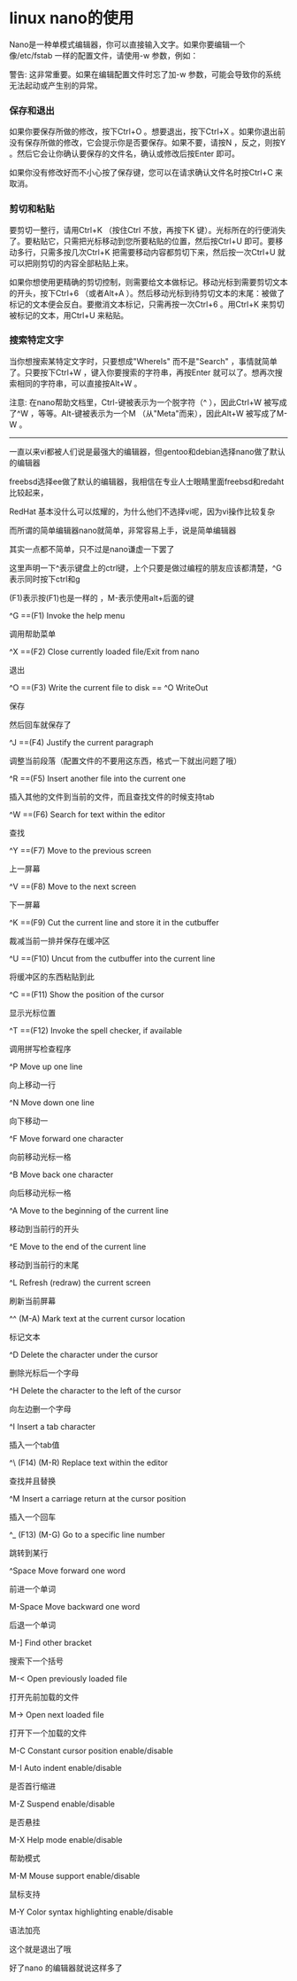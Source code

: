 linux nano的使用
===============

Nano是一种单模式编辑器，你可以直接输入文字。如果你要编辑一个像/etc/fstab 一样的配置文件，请使用-w 参数，例如：

警告: 这非常重要。如果在编辑配置文件时忘了加-w 参数，可能会导致你的系统无法起动或产生别的异常。

### 保存和退出

如果你要保存所做的修改，按下Ctrl+O 。想要退出，按下Ctrl+X 。如果你退出前没有保存所做的修改，它会提示你是否要保存。如果不要，请按N ，反之，则按Y 。然后它会让你确认要保存的文件名，确认或修改后按Enter 即可。

如果你没有修改好而不小心按了保存键，您可以在请求确认文件名时按Ctrl+C 来取消。

### 剪切和粘贴

要剪切一整行，请用Ctrl+K （按住Ctrl 不放，再按下K 键）。光标所在的行便消失了。要粘贴它，只需把光标移动到您所要粘贴的位置，然后按Ctrl+U 即可。要移动多行，只需多按几次Ctrl+K 把需要移动内容都剪切下来，然后按一次Ctrl+U 就可以把刚剪切的内容全部粘贴上来。

如果你想使用更精确的剪切控制，则需要给文本做标记。移动光标到需要剪切文本的开头，按下Ctrl+6 （或者Alt+A ）。然后移动光标到待剪切文本的末尾：被做了标记的文本便会反白。要撤消文本标记，只需再按一次Ctrl+6 。用Ctrl+K 来剪切被标记的文本，用Ctrl+U 来粘贴。

### 搜索特定文字

当你想搜索某特定文字时，只要想成"WhereIs" 而不是"Search" ，事情就简单了。只要按下Ctrl+W ，键入你要搜索的字符串，再按Enter 就可以了。想再次搜索相同的字符串，可以直接按Alt+W 。

注意: 在nano帮助文档里，Ctrl-键被表示为一个脱字符（^ ），因此Ctrl+W 被写成了^W ，等等。Alt-键被表示为一个M （从"Meta"而来），因此Alt+W 被写成了M-W 。

---

一直以来vi都被人们说是最强大的编辑器，但gentoo和debian选择nano做了默认的编辑器

freebsd选择ee做了默认的编辑器，我相信在专业人士眼睛里面freebsd和redaht比较起来，

RedHat 基本没什么可以炫耀的，为什么他们不选择vi呢，因为vi操作比较复杂

而所谓的简单编辑器nano就简单，非常容易上手，说是简单编辑器

其实一点都不简单，只不过是nano谦虚一下罢了

这里声明一下^表示键盘上的ctrl键，上个只要是做过编程的朋友应该都清楚，^G表示同时按下ctrl和g

(F1)表示按(F1)也是一样的 ，M-表示使用alt+后面的键

^G ==(F1) Invoke the help menu

调用帮助菜单

^X ==(F2) Close currently loaded file/Exit from nano

退出

^O ==(F3) Write the current file to disk == ^O WriteOut

保存

然后回车就保存了

^J ==(F4) Justify the current paragraph

调整当前段落（配置文件的不要用这东西，格式一下就出问题了哦）

^R ==(F5) Insert another file into the current one

插入其他的文件到当前的文件，而且查找文件的时候支持tab

^W ==(F6) Search for text within the editor

查找

^Y ==(F7) Move to the previous screen

上一屏幕

^V ==(F8) Move to the next screen

下一屏幕

^K ==(F9) Cut the current line and store it in the cutbuffer

裁减当前一排并保存在缓冲区

^U ==(F10) Uncut from the cutbuffer into the current line

将缓冲区的东西粘贴到此

^C ==(F11) Show the position of the cursor

显示光标位置

^T ==(F12) Invoke the spell checker, if available

调用拼写检查程序

^P Move up one line

向上移动一行

^N Move down one line

向下移动一

^F Move forward one character

向前移动光标一格

^B Move back one character

向后移动光标一格

^A Move to the beginning of the current line

移动到当前行的开头

^E Move to the end of the current line

移动到当前行的末尾

^L Refresh (redraw) the current screen

刷新当前屏幕

^^ (M-A) Mark text at the current cursor location

标记文本

^D Delete the character under the cursor

删除光标后一个字母

^H Delete the character to the left of the cursor

向左边删一个字母

^I Insert a tab character

插入一个tab值

^\ (F14) (M-R) Replace text within the editor

查找并且替换

^M Insert a carriage return at the cursor position

插入一个回车

^_ (F13) (M-G) Go to a specific line number

跳转到某行

^Space Move forward one word

前进一个单词

M-Space Move backward one word

后退一个单词

M-] Find other bracket

搜索下一个括号

M-< Open previously loaded file

打开先前加载的文件

M-> Open next loaded file

打开下一个加载的文件

M-C Constant cursor position enable/disable

M-I Auto indent enable/disable

是否首行缩进

M-Z Suspend enable/disable

是否悬挂

M-X Help mode enable/disable

帮助模式

M-M Mouse support enable/disable

鼠标支持

M-Y Color syntax highlighting enable/disable

语法加亮

这个就是退出了哦

好了nano 的编辑器就说这样多了
